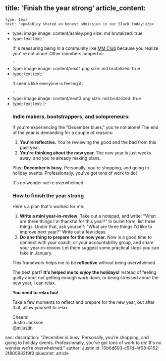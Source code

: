 title: 'Finish the year strong'
article_content:
  -
    type: text
    text: '<p>Ashley shared an honest admission in our Slack today:</p>'
  -
    type: image
    image: content/ashley.png
    size: md
    brutalized: true
  -
    type: text
    text: '<p>It''s reassuring being in a community like&nbsp;<a href="https://megamaker.co/club" target="_blank" rel="noopener">MM Club</a>&nbsp;because you realize you''re not alone. Other members jumped in:</p>'
  -
    type: image
    image: content/next1.png
    size: md
    brutalized: true
  -
    type: text
    text: '<p>It seems like everyone is feeling it:</p>'
  -
    type: image
    image: content/next3.png
    size: md
    brutalized: true
  -
    type: text
    text: |-
      <h3>Indie makers, bootstrappers, and solopreneurs:</h3><p>If you're experiencing the "December blues," you're not alone! The end of the year is demanding for a couple of reasons:</p><ol><li><strong>You're reflective.</strong>&nbsp;You're reviewing the good and the bad from this past year.</li><li><strong>You're thinking about the new year.&nbsp;</strong>The new year is just weeks away, and you're already making plans.</li></ol><p>Plus:&nbsp;<strong>December is busy</strong>. Personally, you're shopping, and going to holiday events. Professionally, you've got tons of work to do!</p><p>It's no wonder we're overwhelmed.</p><h3>How to finish the year strong</h3><p>Here's a plan that's worked for me:</p><ol><li><strong>Write a mini year-in-review</strong>. Take out a notepad, and write: "What are three things I'm thankful for this year?" In bullet form, list three things. Under that, ask yourself: "What are three things I'd like to improve next year?" Write out a few ideas.</li><li><strong>Do one thing to prepare for the new year.</strong>&nbsp;Now is a good time to connect with your coach, or your accountability group, and share your year-in-review. Let them suggest some practical steps you can take in January.</li></ol><p>This framework helps me to be&nbsp;<strong>reflective&nbsp;</strong>without being overwhelmed.&nbsp;</p><p>The best part?&nbsp;<strong>It's helped me to&nbsp;<em>enjoy&nbsp;</em>the holidays!&nbsp;</strong>Instead of feeling guilty about not getting enough work done, or being stressed about the new year, I can relax.</p><p><strong>You need to relax too!</strong></p><p>Take a few moments to reflect and prepare for the new year, but after that, allow yourself to relax.</p><p>Cheers!<br>
      Justin Jackson<br><a href="https://twitter.com/mijustin" target="_blank" rel="noopener">@mijustin</a></p>
seo:
  description: "December is busy. Personally, you're shopping, and going to holiday events. Professionally, you've got tons of work to do! It's no wonder we're overwhelmed."
author: Justin
id: 10b6d693-c57d-4f08-8162-2f800933f9f3
blueprint: article

